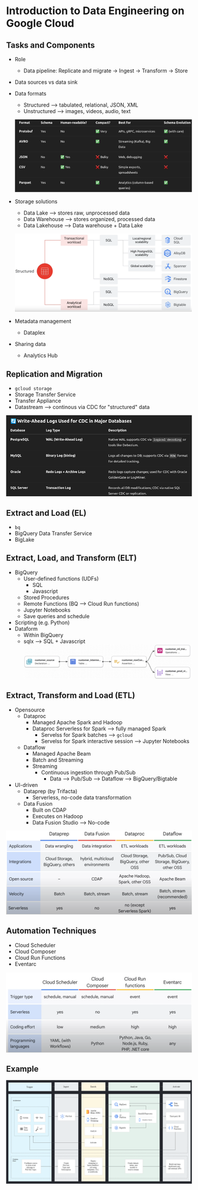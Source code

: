 # Introduction to Data Engineering on Google Cloud

## Tasks and Components
- Role
    - Data pipeline: Replicate and migrate -> Ingest -> Transform -> Store
- Data sources vs data sink
- Data formats
    - Structured --> tabulated, relational, JSON, XML
    - Unstructured --> images, videos, audio, text

    ![alt text](../images/image-37.png)

- Storage solutions
    - Data Lake --> stores raw, unprocessed data
    - Data Warehouse --> stores organized, processed data
    - Data Lakehouse --> Data warehouse + Data Lake

    ![alt text](../images/image-36.png)
- Metadata management
    - Dataplex
- Sharing data
    - Analytics Hub

## Replication and Migration

- `gcloud storage`
- Storage Transfer Service
- Transfer Appliance
- Datastream --> continous via CDC for "structured" data

![alt text](../images/image-38.png)

## Extract and Load (EL)

- `bq`
- BigQuery Data Transfer Service
- BigLake

## Extract, Load, and Transform (ELT)

- BigQuery
    - User-defined functions (UDFs)
        - SQL
        - Javascript
    - Stored Procedures
    - Remote Functions (BQ --> Cloud Run functions)
    - Jupyter Notebooks
    - Save queries and schedule
- Scripting (e.g. Python)
- Dataform
    - Within BigQuery
    - sqlx --> SQL + Javascript
    ![alt text](../images/image-39.png)

## Extract, Transform and Load (ETL)

- Opensource
    - Dataproc
        - Managed Apache Spark and Hadoop
        - Dataproc Serverless for Spark --> fully managed Spark
            - Servelss for Spark batches --> `gcloud`
            - Servelss for Spark interactive session --> Jupyter Notebooks
    - Dataflow
        - Managed Apache Beam
        - Batch and Streaming
        - Streaming
            - Continuous ingestion through Pub/Sub
              - Data --> Pub/Sub --> Dataflow --> BigQuery/Bigtable
- UI-driven
    - Dataprep (by Trifacta)
        - Serverless, no-code data transformation
    - Data Fusion
        - Built on CDAP
        - Executes on Hadoop
        - Data Fusion Studio --> No-code

![alt text](../images/image-40.png)

## Automation Techniques

- Cloud Scheduler
- Cloud Composer
- Cloud Run Functions
- Eventarc

![alt text](../images/image-41.png)

## Example

![alt text](../images/image-48.png)
